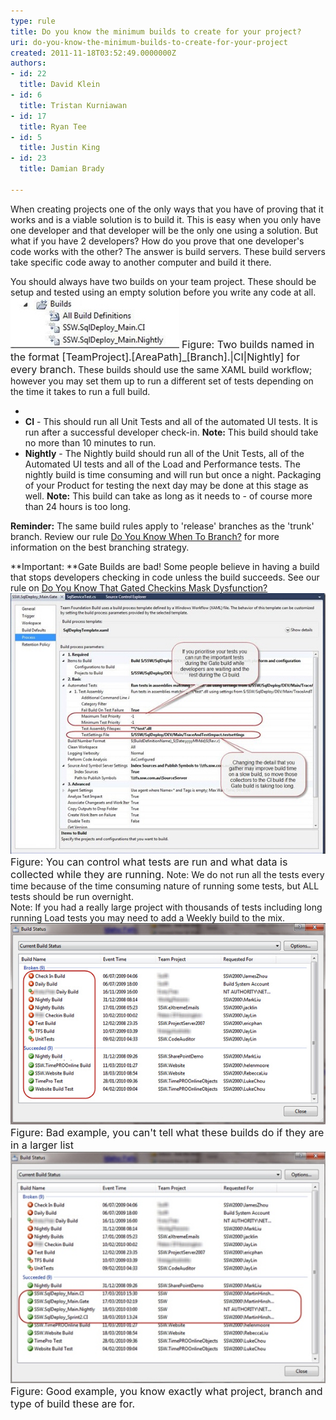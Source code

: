 ```yaml
---
type: rule
title: Do you know the minimum builds to create for your project?
uri: do-you-know-the-minimum-builds-to-create-for-your-project
created: 2011-11-18T03:52:49.0000000Z
authors:
- id: 22
  title: David Klein
- id: 6
  title: Tristan Kurniawan
- id: 17
  title: Ryan Tee
- id: 5
  title: Justin King
- id: 23
  title: Damian Brady

---
```


 
​When creating projects one of the only ways that you have of proving that it works and is a viable solution is to build it. This is easy when you only have one developer and that developer will be the only one using a solution. But what if you have 2 developers? How do you prove that one developer's code works with the other? The answer is build servers. These build servers take specific code away to another computer and build it there.

You should always have two builds on your team project. These should be setup and tested using an empty solution before you write any code at all.
 ![](Builds.jpg) <font class="ms-rteCustom-FigureNormal" size="+0">Figure: Two builds named in the format [TeamProject].[AreaPath]_[Branch].|CI|Nightly] for every branch.</font> These builds should use the same XAML build workflow; however you may set them up to run a different set of tests depending on the time it takes to run a full build.  

- 
- **CI** - This should run all Unit Tests and all of the automated UI tests. It is run after a successful developer check-in.
**Note:** This build should take no more than 10 minutes to run.
- **Nightly** - The Nightly build should run all of the Unit Tests, all of the Automated UI tests and all of the Load and Performance tests. The nightly build is time consuming and will run but once a night. Packaging of your Product for testing the next day may be done at this stage as well.
**Note:** This build can take as long as it needs to - of course more than 24 hours is too long.


**Reminder:** The same build rules apply to 'release' branches as the 'trunk' branch. Review our rule [Do You Know When To Branch?](/do-you-know-when-to-branch) for more information on the best branching strategy.  




**Important: **Gate Builds are bad! Some people believe in having a build that stops developers checking in code unless the build succeeds. See our rule on [Do You Know That Gated Checkins Mask Dysfunction?](/do-you-know-that-gated-checkins-mask-dysfunction)
![](ControlTestAndData.jpg)<font class="ms-rteCustom-FigureNormal" size="+0">Figure: You can control what tests are run and what data is collected while they are running.</font> Note: We do not run all the tests every time because of the time consuming nature of running some tests, but ALL tests should be run overnight.  
Note: If you had a really large project with thousands of tests including long running Load tests you may need to add a Weekly build to the mix.  
![](BuildStatus01.jpg) <font class="ms-rteCustom-FigureBad" size="+0">Figure: Bad example, you can't tell what these builds do if they are in a larger list </font>![](BuildStatus02.jpg)<font class="ms-rteCustom-FigureGood" size="+0">Figure: Good example, you know exactly what project, branch and type of build these are for. </font>
